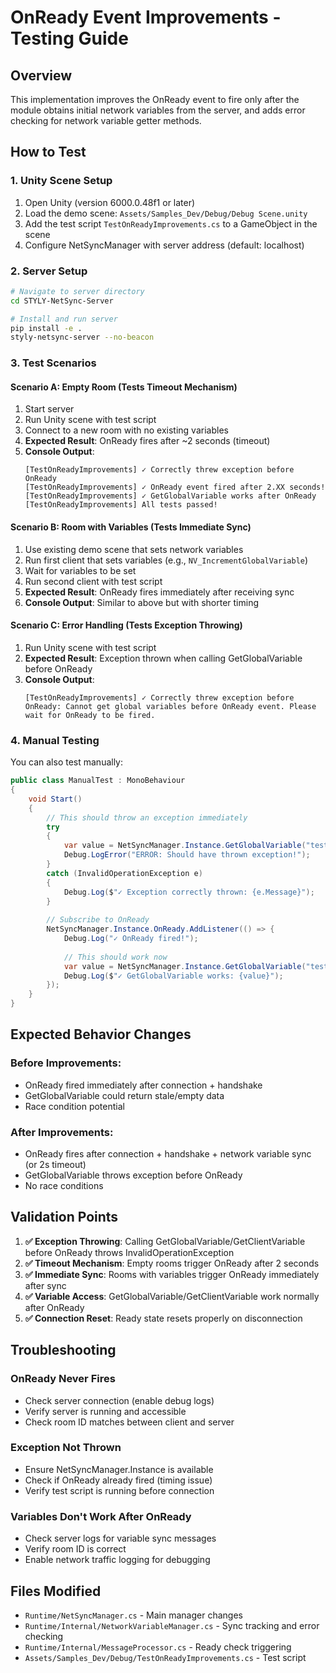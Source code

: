 # OnReady Event Improvements - Testing Guide

## Overview

This implementation improves the OnReady event to fire only after the module obtains initial network variables from the server, and adds error checking for network variable getter methods.

## How to Test

### 1. Unity Scene Setup

1. Open Unity (version 6000.0.48f1 or later)
2. Load the demo scene: `Assets/Samples_Dev/Debug/Debug Scene.unity`
3. Add the test script `TestOnReadyImprovements.cs` to a GameObject in the scene
4. Configure NetSyncManager with server address (default: localhost)

### 2. Server Setup

```bash
# Navigate to server directory
cd STYLY-NetSync-Server

# Install and run server
pip install -e .
styly-netsync-server --no-beacon
```

### 3. Test Scenarios

#### Scenario A: Empty Room (Tests Timeout Mechanism)
1. Start server
2. Run Unity scene with test script
3. Connect to a new room with no existing variables
4. **Expected Result**: OnReady fires after ~2 seconds (timeout)
5. **Console Output**:
   ```
   [TestOnReadyImprovements] ✓ Correctly threw exception before OnReady
   [TestOnReadyImprovements] ✓ OnReady event fired after 2.XX seconds!
   [TestOnReadyImprovements] ✓ GetGlobalVariable works after OnReady
   [TestOnReadyImprovements] All tests passed!
   ```

#### Scenario B: Room with Variables (Tests Immediate Sync)
1. Use existing demo scene that sets network variables
2. Run first client that sets variables (e.g., `NV_IncrementGlobalVariable`)
3. Wait for variables to be set
4. Run second client with test script
5. **Expected Result**: OnReady fires immediately after receiving sync
6. **Console Output**: Similar to above but with shorter timing

#### Scenario C: Error Handling (Tests Exception Throwing)
1. Run Unity scene with test script
2. **Expected Result**: Exception thrown when calling GetGlobalVariable before OnReady
3. **Console Output**:
   ```
   [TestOnReadyImprovements] ✓ Correctly threw exception before OnReady: Cannot get global variables before OnReady event. Please wait for OnReady to be fired.
   ```

### 4. Manual Testing

You can also test manually:

```csharp
public class ManualTest : MonoBehaviour
{
    void Start()
    {
        // This should throw an exception immediately
        try 
        {
            var value = NetSyncManager.Instance.GetGlobalVariable("test");
            Debug.LogError("ERROR: Should have thrown exception!");
        }
        catch (InvalidOperationException e)
        {
            Debug.Log($"✓ Exception correctly thrown: {e.Message}");
        }
        
        // Subscribe to OnReady
        NetSyncManager.Instance.OnReady.AddListener(() => {
            Debug.Log("✓ OnReady fired!");
            
            // This should work now
            var value = NetSyncManager.Instance.GetGlobalVariable("test", "default");
            Debug.Log($"✓ GetGlobalVariable works: {value}");
        });
    }
}
```

## Expected Behavior Changes

### Before Improvements:
- OnReady fired immediately after connection + handshake
- GetGlobalVariable could return stale/empty data
- Race condition potential

### After Improvements:
- OnReady fires after connection + handshake + network variable sync (or 2s timeout)
- GetGlobalVariable throws exception before OnReady
- No race conditions

## Validation Points

1. **✅ Exception Throwing**: Calling GetGlobalVariable/GetClientVariable before OnReady throws InvalidOperationException
2. **✅ Timeout Mechanism**: Empty rooms trigger OnReady after 2 seconds
3. **✅ Immediate Sync**: Rooms with variables trigger OnReady immediately after sync
4. **✅ Variable Access**: GetGlobalVariable/GetClientVariable work normally after OnReady
5. **✅ Connection Reset**: Ready state resets properly on disconnection

## Troubleshooting

### OnReady Never Fires
- Check server connection (enable debug logs)
- Verify server is running and accessible
- Check room ID matches between client and server

### Exception Not Thrown
- Ensure NetSyncManager.Instance is available
- Check if OnReady already fired (timing issue)
- Verify test script is running before connection

### Variables Don't Work After OnReady
- Check server logs for variable sync messages
- Verify room ID is correct
- Enable network traffic logging for debugging

## Files Modified

- `Runtime/NetSyncManager.cs` - Main manager changes
- `Runtime/Internal/NetworkVariableManager.cs` - Sync tracking and error checking
- `Runtime/Internal/MessageProcessor.cs` - Ready check triggering
- `Assets/Samples_Dev/Debug/TestOnReadyImprovements.cs` - Test script